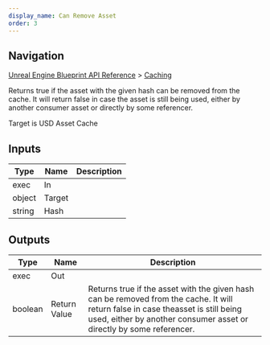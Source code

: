 ```yaml
---
display_name: Can Remove Asset
order: 3
---
```

## Navigation

[Unreal Engine Blueprint API Reference](https://dev.epicgames.com/documentation/en-us/unreal-engine/BlueprintAPI) > [Caching](https://dev.epicgames.com/documentation/en-us/unreal-engine/BlueprintAPI/Caching)

Returns true if the asset with the given hash can be removed from the cache. It will return false in case the
asset is still being used, either by another consumer asset or directly by some referencer.

Target is USD Asset Cache

## Inputs

| Type | Name | Description |
| --- | --- | --- |
| exec | In |  |
| object | Target |  |
| string | Hash |  |

## Outputs

| Type | Name | Description |
| --- | --- | --- |
| exec | Out |  |
| boolean | Return Value | Returns true if the asset with the given hash can be removed from the cache. It will return false in case theasset is still being used, either by another consumer asset or directly by some referencer. |
